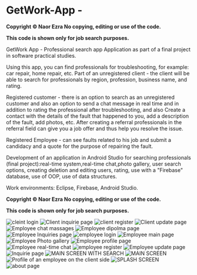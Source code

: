 # GetWork-App - 
<b>Copyright © Naor Ezra No copying, editing or use of the code.

This code is shown only for job search purposes.</b>

GetWork App - Professional search app Application as part of a final project in software practical studies.

Using this app, you can find professionals for troubleshooting, for example: car repair, home repair, etc.
Part of an unregistered client - the client will be able to search for professionals by region, profession, business name, and rating.

Registered customer - there is an option to search as an unregistered customer and also an option to send a chat message in real time and in addition to rating the professional after troubleshooting, and also Create a contact with the details of the fault that happened to you, add a description of the fault, add photos, etc.
After creating a referral professionals in the referral field can give you a job offer and thus help you resolve the issue.

Registered Employee - can see faults related to his job and submit a candidacy and a quote for the purpose of repairing the fault.

Development of an application in Android Studio for searching professionals (final project):real-time system,real-time chat,photo gallery, user search options, creating deletion and editing users, rating, use with a "Firebase" database, use of OOP, use of data structures.

Work environments: Eclipse, Firebase, Android Studio.

<b>Copyright © Naor Ezra No copying, editing or use of the code.

This code is shown only for job search purposes.</b>



![cleint login](https://user-images.githubusercontent.com/67240355/161792862-3c33bd25-2b6b-47f0-a9bb-a96469b49f28.JPG)
![Client inquirie page](https://user-images.githubusercontent.com/67240355/161792868-ef2f9270-0930-4664-b1e0-98e6bf9b8697.JPG)
![client register](https://user-images.githubusercontent.com/67240355/161792870-79133f1e-44b4-4204-a006-fa0441a8b8a3.JPG)
![Client update page](https://user-images.githubusercontent.com/67240355/161792872-b952f7e9-940a-462b-9678-d26ee7d66695.JPG)
![Employee chat massages](https://user-images.githubusercontent.com/67240355/161792876-cb63ca47-b220-4468-a6ac-3ea5fdfd94e5.JPG)
![Employee dipolma page](https://user-images.githubusercontent.com/67240355/161792880-487f6730-0d6b-4909-a512-fb21a5855614.JPG)
![Employee Inquiries page](https://user-images.githubusercontent.com/67240355/161792883-6ea5a5a1-056e-444e-a13e-42db0d6172bc.JPG)
![employee login](https://user-images.githubusercontent.com/67240355/161792887-b071a8d3-4fb6-4822-9408-e704fdcbd3c0.JPG)
![Employee main page](https://user-images.githubusercontent.com/67240355/161792890-61d1990f-99b4-4d0b-ad46-224a61922628.JPG)
![Employee Photo gallery](https://user-images.githubusercontent.com/67240355/161792893-13f3c20e-4010-408d-86fe-1d9c63faf363.JPG)
![Employee profile page](https://user-images.githubusercontent.com/67240355/161792896-f5747e65-a073-4362-bdab-8969574f7830.JPG)
![Employee real-time chat](https://user-images.githubusercontent.com/67240355/161792898-7d548f81-b6fd-48ab-a49e-6620540b4464.JPG)
![employee register](https://user-images.githubusercontent.com/67240355/161792899-cb7cf62d-36eb-49a9-b1f0-9ac810111686.JPG)
![Employee update page](https://user-images.githubusercontent.com/67240355/161792901-bc85093d-b459-4b1e-b1bd-d08bce0d7d62.JPG)
![Inquirie page](https://user-images.githubusercontent.com/67240355/161792902-2eca4537-b940-4062-b93e-40d69cca2401.JPG)
![MAIN SCREEN WITH SEARCH](https://user-images.githubusercontent.com/67240355/161792905-7e40e148-02a0-41f8-9e83-934739e42726.JPG)
![MAIN SCREEN](https://user-images.githubusercontent.com/67240355/161792906-4c4590c6-d09b-48c3-9c7d-450a745eb7e4.JPG)
![Profile of an employee on the client side](https://user-images.githubusercontent.com/67240355/161792908-51a61f7b-8bf9-4a6f-a70a-b1cae54952f0.JPG)
![SPLASH SCREEN](https://user-images.githubusercontent.com/67240355/161792911-3bbb6595-7a11-49a8-91b8-4d0fc6d70230.JPG)
![about page](https://user-images.githubusercontent.com/67240355/161792912-13523f9f-102d-42dc-bc48-a2c108191e9b.JPG)
